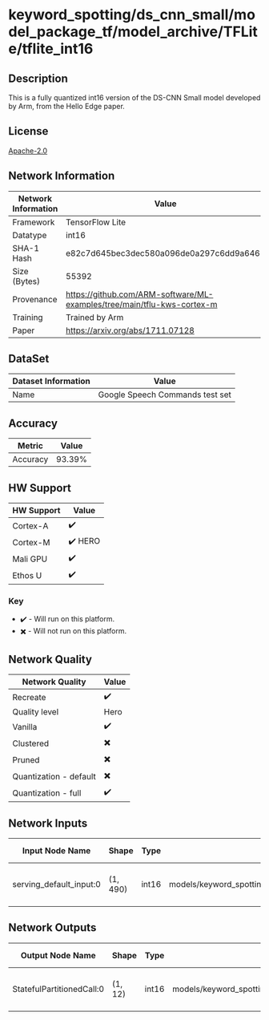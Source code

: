 # keyword_spotting/ds_cnn_small/model_package_tf/model_archive/TFLite/tflite_int16

## Description
This is a fully quantized int16 version of the DS-CNN Small model developed by Arm, from the Hello Edge paper.

## License
[Apache-2.0](https://spdx.org/licenses/Apache-2.0.html)

## Network Information
| Network Information | Value |
|---------------------|-------|
|  Framework          | TensorFlow Lite |
|  Datatype           | int16 |
|  SHA-1 Hash         | e82c7d645bec3dec580a096de0a297c6dd9a6463 |
|  Size (Bytes)       | 55392 |
|  Provenance         | https://github.com/ARM-software/ML-examples/tree/main/tflu-kws-cortex-m |
|  Training           | Trained by Arm |
|  Paper | https://arxiv.org/abs/1711.07128 |

## DataSet
| Dataset Information | Value |
|--------|-------|
| Name | Google Speech Commands test set |

## Accuracy

| Metric | Value |
|--------|-------|
| Accuracy | 93.39% |

## HW Support
| HW Support   | Value |
|--------------|-------|
| Cortex-A |:heavy_check_mark:          |
| Cortex-M |:heavy_check_mark: HERO         |
| Mali GPU |:heavy_check_mark:          |
| Ethos U  |:heavy_check_mark:          |

### Key
* :heavy_check_mark: - Will run on this platform.
* :heavy_multiplication_x: - Will not run on this platform.

## Network Quality
| Network Quality         | Value |
|-------------------------|-------|
|  Recreate               | :heavy_check_mark:    |
|  Quality level          | Hero    |
|  Vanilla                | :heavy_check_mark:    |
|  Clustered              | :heavy_multiplication_x:    |
|  Pruned                 | :heavy_multiplication_x:    |
|  Quantization - default | :heavy_multiplication_x:    |
|  Quantization - full    | :heavy_check_mark:    |

## Network Inputs
| Input Node Name | Shape | Type | Example Path | Example Type | Example Shape | Example Use Case |
|-----------------|-------|-------|--------------|-------|-------|-----------------|
| serving_default_input:0 | (1, 490) | int16 | models/keyword_spotting/ds_cnn_small/model_package_tf/model_archive/TFLite/tflite_int16/testing_input | int16 | [1, 490] | The input is a processed MFCCs |

## Network Outputs
| Output Node Name | Shape | Type | Example Path | Example Type | Example Shape | Example Use Case |
|-----------------|-------|-------|--------------|-------|-------|-----------------|
| StatefulPartitionedCall:0 | (1, 12) | int16 | models/keyword_spotting/ds_cnn_small/model_package_tf/model_archive/TFLite/tflite_int16/testing_output | int16 | [1, 12] | The probability on 12 keywords |